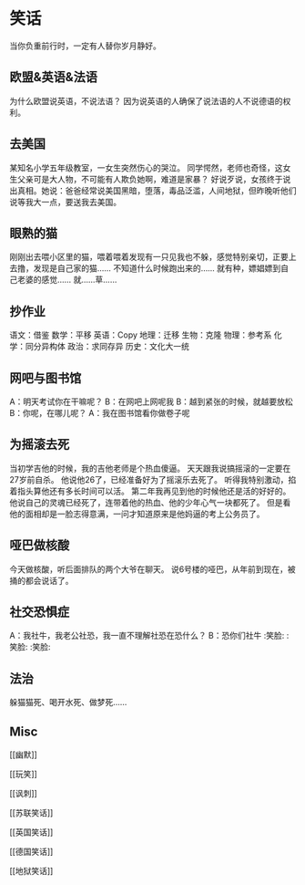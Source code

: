 # 笑话


当你负重前行时，一定有人替你岁月静好。

## 欧盟&英语&法语


为什么欧盟说英语，不说法语？
因为说英语的人确保了说法语的人不说德语的权利。


## 去美国

某知名小学五年级教室，一女生突然伤心的哭泣。
同学愕然，老师也奇怪，这女生父亲可是大人物，不可能有人欺负她啊，难道是家暴？
好说歹说，女孩终于说出真相。她说：爸爸经常说美国黑暗，堕落，毒品泛滥，人间地狱，但昨晚听他们说等我大一点，要送我去美国。

## 眼熟的猫

刚刚出去喂小区里的猫，喂着喂着发现有一只见我也不躲，感觉特别亲切，正要上去撸，发现是自己家的猫……
不知道什么时候跑出来的……
就有种，嫖娼嫖到自己老婆的感觉……
就……草……

## 抄作业
语文：借鉴
数学：平移
英语：Copy
地理：迁移
生物：克隆
物理：参考系
化学：同分异构体
政治：求同存异
历史：文化大一统

## 网吧与图书馆
A：明天考试你在干嘛呢？
B：在网吧上网呢我
B：越到紧张的时候，就越要放松
B：你呢，在哪儿呢？
A：我在图书馆看你做卷子呢

## 为摇滚去死

当初学吉他的时候，我的吉他老师是个热血傻逼。
天天跟我说搞摇滚的一定要在27岁前自杀。
他说他26了，已经准备好为了摇滚乐去死了。
听得我特别激动，掐着指头算他还有多长时间可以活。
第二年我再见到他的时候他还是活的好好的。
他说自己的灵魂已经死了，连带着他的热血、他的少年心气一块都死了。
但是看他的面相却是一脸志得意满，一问才知道原来是他妈逼的考上公务员了。


## 哑巴做核酸

今天做核酸，听后面排队的两个大爷在聊天。
说6号楼的哑巴，从年前到现在，被捅的都会说话了。

## 社交恐惧症
A：我社牛，我老公社恐，我一直不理解社恐在恐什么？
B：恐你们社牛 :笑脸: :笑脸: :笑脸:


## 法治

躲猫猫死、喝开水死、做梦死……


## Misc

[[幽默]]

[[玩笑]]

[[讽刺]]

[[苏联笑话]]

[[英国笑话]]

[[德国笑话]]

[[地狱笑话]]


